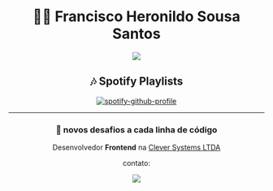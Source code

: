 <div align="center">

# 👨‍💻 Francisco Heronildo Sousa Santos

<img src="https://user-images.githubusercontent.com/108284665/181011919-275f6e2b-f538-4286-807f-01b1ac3ca481.png">

## 🎶 Spotify Playlists

[![spotify-github-profile](https://spotify-github-profile.vercel.app/api/view?uid=m64yqwippu73qdg9l9e76jv4l&cover_image=true&theme=default)](https://open.spotify.com/user/m64yqwippu73qdg9l9e76jv4l)

--- 

### 👋 novos desafios a cada linha de código
  
Desenvolvedor **Frontend** na [Clever Systems LTDA](https://cleversystems.com.br/)
  
contato:

<a href="mailto:heronildo.2010@hotmail.com?subject=Olá%20Francisco%20Heronildo"><img src="https://img.shields.io/badge/Microsoft%20Outlook-0078D4?logo=microsoft-outlook&logoColor=white&style=for-the-badge"></a>  

</div>


